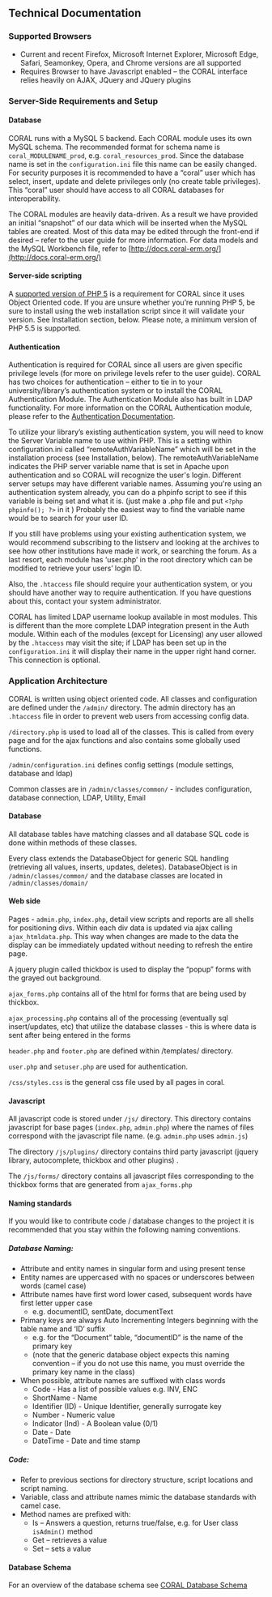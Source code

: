Technical Documentation
------------------------

### Supported Browsers 
* Current and recent Firefox, Microsoft Internet Explorer, Microsoft Edge, Safari, Seamonkey, Opera, and Chrome versions are all supported 
* Requires Browser to have Javascript enabled – the CORAL interface relies heavily on AJAX, JQuery and JQuery plugins 

### Server-Side Requirements and Setup 

#### Database
 
CORAL runs with a MySQL 5 backend.  Each CORAL module uses its own MySQL schema.  The recommended format for schema name is `coral_MODULENAME_prod`, e.g. `coral_resources_prod`.  Since the database name is set in the `configuration.ini` file this name can be easily changed. For security purposes it is recommended to have a “coral” user which has select, insert, update and 
delete privileges only (no create table privileges).  This “coral” user should have access to all CORAL databases for interoperability. 

The CORAL modules are heavily data-driven.  As a result we have provided an initial “snapshot” of our 
data which will be inserted when the MySQL tables are created.  Most of this data may be edited 
through the front-end if desired – refer to the user guide for more information. 
For data models and the MySQL Workbench file, refer to [http://docs.coral-erm.org/](http://docs.coral-erm.org/)  

#### Server-side scripting 

A [supported version of PHP 5](http://php.net/supported-versions.php) is a requirement for CORAL since it uses Object Oriented code.  If you are unsure whether you’re
running PHP 5, be sure to install using the web installation script since it will validate your version.  See 
Installation section, below. Please note, a minimum version of PHP 5.5 is supported.

#### Authentication 
Authentication is required for CORAL since all users are given specific privilege levels (for more on
privilege levels refer to the user guide). CORAL has two choices for authentication – either to tie in to
your university/library’s authentication system or to install the CORAL Authentication Module. The Authentication Module also has built in LDAP functionality. For more
information on the CORAL Authentication module, please refer to the [Authentication Documentation](http://docs.coral-erm.org/en/latest/authentication.html).

To utilize your library’s existing authentication system, you will need to know the Server Variable name
to use within PHP. This is a setting within configuration.ini called “remoteAuthVariableName” which will
be set in the installation process (see Installation, below). The remoteAuthVariableName indicates the
PHP server variable name that is set in Apache upon authentication and so CORAL will recognize the
user's login. Different server setups may have different variable names. Assuming you're using an
authentication system already, you can do a phpinfo script to see if this variable is being set and what it is. (just make a .php file and put `<?php phpinfo(); ?>` in it ) Probably the easiest way to find the variable
name would be to search for your user ID.

If you still have problems using your existing authentication system, we would recommend subscribing
to the listserv and looking at the archives to see how other institutions have made it work, or searching the forum.
As a last resort, each module has ‘user.php’ in the root directory which can be modified to retrieve your
users’ login ID.

Also, the `.htaccess` file should require your authentication system, or you should have another way to
require authentication. If you have questions about this, contact your system administrator.

CORAL has limited LDAP username lookup available in most modules. This is different than the more complete LDAP integration present in the Auth module. Within each of the modules (except for Licensing) any user
allowed by the `.htaccess` may visit the site; if LDAP has been set up in the `configuration.ini` it will display
their name in the upper right hand corner. This connection is optional.


### Application Architecture 
CORAL is written using object oriented code.  All classes and configuration are defined under the 
`/admin/` directory.  The admin directory has an `.htaccess` file in order to prevent web users from 
accessing config data. 

`/directory.php` is used to load all of the classes.  This is called from every page and for the ajax functions 
and also contains some globally used functions. 

`/admin/configuration.ini` defines config settings (module settings, database and ldap) 

Common classes are in `/admin/classes/common/` - includes configuration, database connection, LDAP, 
Utility, Email 

#### Database 
All database tables have matching classes and all database SQL code is done within methods of these 
classes. 

Every class extends the DatabaseObject for generic  SQL handling (retrieving all values, inserts, updates, 
deletes).  DatabaseObject is in `/admin/classes/common/` and the database classes are located in 
`/admin/classes/domain/` 

#### Web side 
Pages - `admin.php`, `index.php`, detail view scripts and reports are all shells for positioning divs.  Within 
each div data is updated via ajax calling `ajax_htmldata.php`.  This way when changes are made to the 
data the display can be immediately updated without needing to refresh the entire page. 

A jquery plugin called thickbox is used to display the “popup” forms with the grayed out background. 

`ajax_forms.php` contains all of the html for forms that are being used by thickbox. 

`ajax_processing.php` contains all of the processing (eventually sql insert/updates, etc) that utilize the 
database classes - this is where data is sent after being entered in the forms 

`header.php` and `footer.php` are defined within /templates/ directory. 

`user.php` and `setuser.php` are used for authentication. 

`/css/styles.css` is the general css file used by all pages in coral. 

#### Javascript 
All javascript code is stored under `/js/` directory.  This directory contains javascript for base pages
(`index.php`, `admin.php`) where the names of files correspond with the javascript file name. (e.g. 
`admin.php` uses `admin.js`) 

The directory `/js/plugins/` directory contains third party javascript (jquery library, autocomplete, 
thickbox and other plugins) . 

The `/js/forms/` directory contains all javascript files corresponding to the thickbox forms that are 
generated from `ajax_forms.php` 

#### Naming standards 
If you would like to contribute code / database changes to the project it is recommended that you stay
within the following naming conventions. 

##### Database Naming:
 
* Attribute and entity names in singular form and using present tense 
* Entity names are uppercased with no spaces or underscores between words (camel case) 
* Attribute names have first word lower cased, subsequent words have first letter upper case 
    * e.g. documentID, sentDate, documentText 
* Primary keys are always Auto Incrementing Integers beginning with the table name and ‘ID’ 
suffix 
    * e.g. for the “Document” table, “documentID” is the name of the primary key 
    * (note that the generic database object expects this naming convention – if you do not use this name, you must override the primary key name in the class) 
* When possible, attribute names are suffixed with class words 
    * Code - Has a list of possible values e.g. INV, ENC 
    * ShortName - Name 
    * Identifier (ID)  - Unique Identifier, generally surrogate key 
    * Number - Numeric value 
    * Indicator (Ind) - A Boolean value (0/1)
    * Date - Date 
    * DateTime - Date and time stamp 

##### Code: 
* Refer to previous sections for directory structure, script locations and script naming. 
* Variable, class and attribute names mimic the database standards with camel case. 
* Method names are prefixed with:  
    * Is – Answers a question, returns true/false, e.g. for User class `isAdmin()` method 
    * Get – retrieves a value 
    * Set – sets a value

#### Database Schema

For an overview of the database schema see [CORAL Database Schema](http://www.coral-erm.org/schema/) 